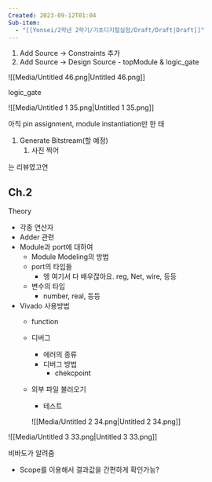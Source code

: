 ```yaml
---
Created: 2023-09-12T01:04
Sub-item:
  - "[[Yonsei/2학년 2학기/기초디지털실험/Draft/Draft|Draft]]"
---
```

1. Add Source → Constraints 추가
2. Add Source → Design Source - topModule & logic_gate

![[Media/Untitled 46.png|Untitled 46.png]]

logic_gate

![[Media/Untitled 1 35.png|Untitled 1 35.png]]

아직 pin assignment, module instantiation만 한 태

1. Generate Bitstream(할 예정)
    1. 사진 찍어

는 리뷰였고연

## Ch.2

Theory

- 각종 연산자
- Adder 관련
- Module과 port에 대하여
    - Module Modeling의 방법
    - port의 타입들
        - 엥 여기서 다 배우잖아요. reg, Net, wire, 등등
    - 변수의 타입
        - number, real, 등등
- Vivado 사용방법
    - function
    - 디버그
        - 에러의 종류
        - 디버그 방법
            - chekcpoint
    - 외부 파일 불러오기
        
        - 테스트
        
        ![[Media/Untitled 2 34.png|Untitled 2 34.png]]
        

![[Media/Untitled 3 33.png|Untitled 3 33.png]]

비바도가 알려줌

- Scope를 이용해서 결과값을 간편하게 확인가능?